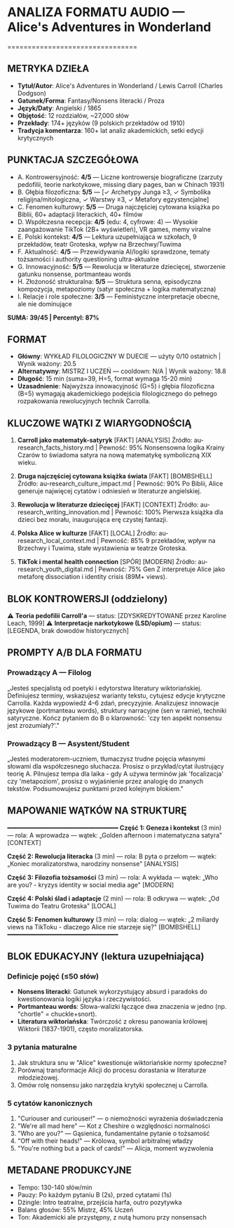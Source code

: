 # ANALIZA FORMATU AUDIO — Alice's Adventures in Wonderland
================================

## METRYKA DZIEŁA
- **Tytuł/Autor**: Alice's Adventures in Wonderland / Lewis Carroll (Charles Dodgson)
- **Gatunek/Forma**: Fantasy/Nonsens literacki / Proza
- **Język/Daty**: Angielski / 1865
- **Objętość**: 12 rozdziałów, ~27,000 słów
- **Przekłady**: 174+ języków (9 polskich przekładów od 1910)
- **Tradycja komentarza**: 160+ lat analiz akademickich, setki edycji krytycznych

## PUNKTACJA SZCZEGÓŁOWA
- A. Kontrowersyjność: **4/5** — Liczne kontrowersje biograficzne (zarzuty pedofilii, teorie narkotykowe, missing diary pages, ban w Chinach 1931)
- B. Głębia filozoficzna: **5/5** — [✓ Archetypy Junga ≥3, ✓ Symbolika religijna/mitologiczna, ✓ Warstwy ≥3, ✓ Metafory egzystencjalne]
- C. Fenomen kulturowy: **5/5** — Druga najczęściej cytowana książka po Biblii, 60+ adaptacji literackich, 40+ filmów
- D. Współczesna recepcja: **4/5** (edu: 4, cyfrowe: 4) — Wysokie zaangażowanie TikTok (2B+ wyświetleń), VR games, memy viralne
- E. Polski kontekst: **4/5** — Lektura uzupełniająca w szkołach, 9 przekładów, teatr Groteska, wpływ na Brzechwy/Tuwima
- F. Aktualność: **4/5** — Przewidywania AI/logiki sprawdzone, tematy tożsamości i authority questioning ultra-aktualne
- G. Innowacyjność: **5/5** — Rewolucja w literaturze dziecięcej, stworzenie gatunku nonsense, portmanteau words
- H. Złożoność strukturalna: **5/5** — Struktura senna, episodyczna kompozycja, metapoziomy (satyr społeczna + logika matematyczna)
- I. Relacje i role społeczne: **3/5** — Feministyczne interpretacje obecne, ale nie dominujące

**SUMA: 39/45 | Percentyl: 87%**

## FORMAT
- **Główny**: WYKŁAD FILOLOGICZNY W DUECIE — użyty 0/10 ostatnich | Wynik ważony: 20.5
- **Alternatywny**: MISTRZ I UCZEŃ — cooldown: N/A | Wynik ważony: 18.8
- **Długość**: 15 min (suma=39, H=5, format wymaga 15-20 min)
- **Uzasadnienie**: Najwyższa innowacyjność (G=5) i głębia filozoficzna (B=5) wymagają akademickiego podejścia filologicznego do pełnego rozpakowania rewolucyjnych technik Carrolla.

## KLUCZOWE WĄTKI Z WIARYGODNOŚCIĄ

1. **Carroll jako matematyk-satyryk** [FAKT] [ANALYSIS]
   Źródło: au-research_facts_history.md | Pewność: 95%
   Nonsensowna logika Krainy Czarów to świadoma satyra na nową matematykę symboliczną XIX wieku.

2. **Druga najczęściej cytowana książka świata** [FAKT] [BOMBSHELL]
   Źródło: au-research_culture_impact.md | Pewność: 90%
   Po Biblii, Alice generuje najwięcej cytatów i odniesień w literaturze angielskiej.

3. **Rewolucja w literaturze dziecięcej** [FAKT] [CONTEXT]
   Źródło: au-research_writing_innovation.md | Pewność: 100%
   Pierwsza książka dla dzieci bez morału, inaugurująca erę czystej fantazji.

4. **Polska Alice w kulturze** [FAKT] [LOCAL]
   Źródło: au-research_local_context.md | Pewność: 85%
   9 przekładów, wpływ na Brzechwy i Tuwima, stałe wystawienia w teatrze Groteska.

5. **TikTok i mental health connection** [SPÓR] [MODERN]
   Źródło: au-research_youth_digital.md | Pewność: 75%
   Gen Z interpretuje Alice jako metaforę dissociation i identity crisis (89M+ views).

## BLOK KONTROWERSJI (oddzielony)
⚠️ **Teoria pedofilii Carroll'a** — status: [ZDYSKREDYTOWANE przez Karoline Leach, 1999]
⚠️ **Interpretacje narkotykowe (LSD/opium)** — status: [LEGENDA, brak dowodów historycznych]

## PROMPTY A/B DLA FORMATU

### Prowadzący A — Filolog
„Jesteś specjalistą od poetyki i edytorstwa literatury wiktoriańskiej. Definiujesz terminy, wskazujesz warianty tekstu, cytujesz edycje krytyczne Carrolla. Każda wypowiedź 4–6 zdań, precyzyjnie. Analizujesz innowacje językowe (portmanteau words), struktury narracyjne (sen w ramie), techniki satyryczne. Kończ pytaniem do B o klarowność: 'czy ten aspekt nonsensu jest zrozumiały?'."

### Prowadzący B — Asystent/Student
„Jesteś moderatorem-uczniem, tłumaczysz trudne pojęcia własnymi słowami dla współczesnego słuchacza. Prosisz o przykład/cytat ilustrujący teorię A. Pilnujesz tempa dla laika - gdy A używa terminów jak 'focalizacja' czy 'metapoziom', prosisz o wyjaśnienie przez analogię do znanych tekstów. Podsumowujesz punktami przed kolejnym blokiem."

## MAPOWANIE WĄTKÓW NA STRUKTURĘ
━━━━━━━━━━━━━━━━━━━━━━━━━━━━━━
**Część 1: Geneza i kontekst** (3 min) — rola: A wprowadza — wątek: „Golden afternoon i matematyczna satyra" [CONTEXT]

**Część 2: Rewolucja literacka** (3 min) — rola: B pyta o przełom — wątek: „Koniec moralizatorstwa, narodziny nonsense" [ANALYSIS]

**Część 3: Filozofia tożsamości** (3 min) — rola: A wykłada — wątek: „Who are you? - kryzys identity w social media age" [MODERN]

**Część 4: Polski ślad i adaptacje** (2 min) — rola: B odkrywa — wątek: „Od Tuwima do Teatru Groteska" [LOCAL]

**Część 5: Fenomen kulturowy** (3 min) — rola: dialog — wątek: „2 miliardy views na TikToku - dlaczego Alice nie starzeje się?" [BOMBSHELL]
━━━━━━━━━━━━━━━━━━━━━━━━━━━━━━

## BLOK EDUKACYJNY (lektura uzupełniająca)

### Definicje pojęć (≤50 słów)
- **Nonsens literacki**: Gatunek wykorzystujący absurd i paradoks do kwestionowania logiki języka i rzeczywistości.
- **Portmanteau words**: Słowa-walizki łączące dwa znaczenia w jedno (np. "chortle" = chuckle+snort).
- **Literatura wiktoriańska**: Twórczość z okresu panowania królowej Wiktorii (1837-1901), często moralizatorska.

### 3 pytania maturalne
1. Jak struktura snu w "Alice" kwestionuje wiktoriańskie normy społeczne?
2. Porównaj transformacje Alicji do procesu dorastania w literaturze młodzieżowej.
3. Omów rolę nonsensu jako narzędzia krytyki społecznej u Carrolla.

### 5 cytatów kanonicznych
1. "Curiouser and curiouser!" — o niemożności wyrażenia doświadczenia
2. "We're all mad here" — Kot z Cheshire o względności normalności
3. "Who are you?" — Gąsienica, fundamentalne pytanie o tożsamość
4. "Off with their heads!" — Królowa, symbol arbitralnej władzy
5. "You're nothing but a pack of cards!" — Alicja, moment wyzwolenia

## METADANE PRODUKCYJNE
- Tempo: 130-140 słów/min
- Pauzy: Po każdym pytaniu B (2s), przed cytatami (1s)
- Dżingle: Intro teatralne, przejścia harfa, outro pozytywka
- Balans głosów: 55% Mistrz, 45% Uczeń
- Ton: Akademicki ale przystępny, z nutą humoru przy nonsensach